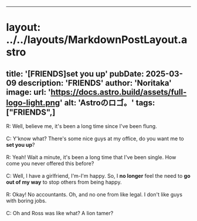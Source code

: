 
---
# layout: ../../layouts/MarkdownPostLayout.astro
title: '[FRIENDS]set you up'
pubDate: 2025-03-09
description: 'FRIENDS'
author: 'Noritaka'
image:
    url: 'https://docs.astro.build/assets/full-logo-light.png'
    alt: 'Astroのロゴ。'
tags: ["FRIENDS",]
---

R: Well, believe me, it's been a long time since I've been flung.<br>
<br>
C: Y'know what? There's some nice guys at my office, do you want me to **set you up**?<br>
<br>
R: Yeah! Wait a minute, it's been a long time that I've been single. How come you never offered this before?<br>
<br>
C: Well, I have a girlfriend, I'm-I'm happy. So, I **no longer** feel the need to **go out of my way** to stop others from being happy. <br>
<br>
R: Okay! No accountants. Oh, and no one from like legal. I don't like guys with boring jobs.<br>
<br>
C: Oh and Ross was like what? A lion tamer?<br>
<br>

